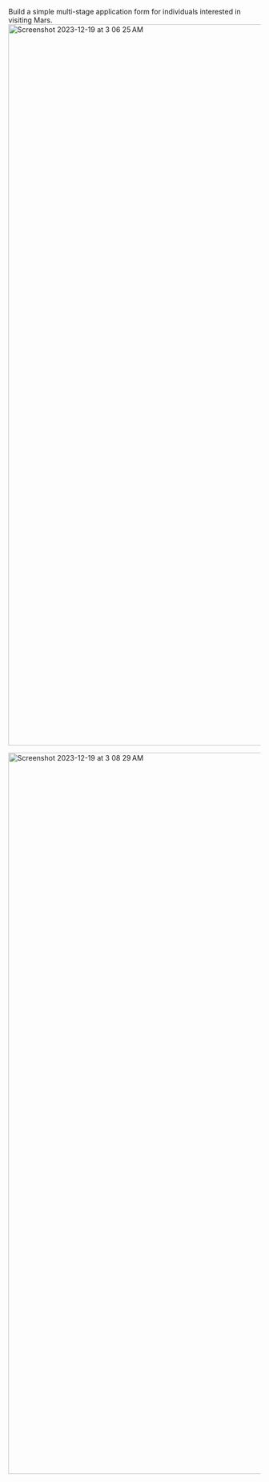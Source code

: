 Build a simple multi-stage application form for individuals interested in
visiting Mars.
<img width="1440" alt="Screenshot 2023-12-19 at 3 06 25 AM" src="https://github.com/mirafares/Mars-application/assets/67265904/fe2cb82e-a040-4748-887c-fe17586410a7">

<img width="1440" alt="Screenshot 2023-12-19 at 3 08 29 AM" src="https://github.com/mirafares/Mars-application/assets/67265904/e3773fd6-2057-4fec-bfbf-39f32b4792f8">


